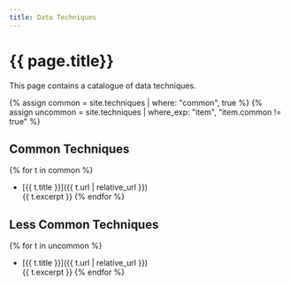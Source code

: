 ```yaml
---
title: Data Techniques
---
```


# {{ page.title}}

This page contains a catalogue of data techniques.

{% assign common = site.techniques | where: "common", true %}
{% assign uncommon = site.techniques | where_exp: "item", "item.common != true" %}

## Common Techniques

{% for t in common %}
* [{{ t.title }}]({{ t.url | relative_url }})  
  {{ t.excerpt }}
{% endfor %}

## Less Common Techniques

{% for t in uncommon %}
* [{{ t.title }}]({{ t.url | relative_url }})  
  {{ t.excerpt }}
{% endfor %}
